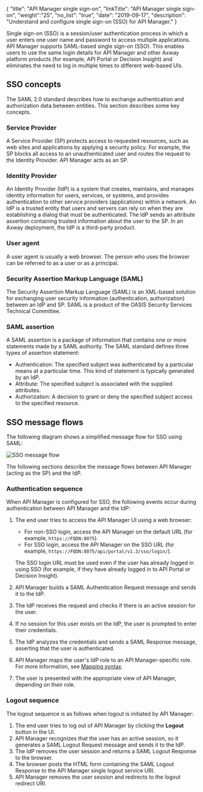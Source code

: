 {
    "title": "API Manager single sign-on",
    "linkTitle": "API Manager single sign-on",
    "weight":"25",
    "no_list": "true",
    "date": "2019-09-17",
    "description": "Understand and configure single sign-on (SSO) for API Manager."
}

Single sign-on (SSO) is a session/user authentication process in which a user enters one user name and password to access multiple applications. API Manager supports SAML-based single sign-on (SSO). This enables users to use the same login details for API Manager and other Axway platform products (for example, API Portal or Decision Insight) and eliminates the need to log in multiple times to different web-based UIs.

## SSO concepts

The SAML 2.0 standard describes how to exchange authentication and authorization data between entities. This section describes some key concepts.

### Service Provider

A Service Provider (SP) protects access to requested resources, such as web sites and applications by applying a security policy. For example, the SP blocks all access to an unauthenticated user and routes the request to the Identity Provider. API Manager acts as an SP.

### Identity Provider

An Identity Provider (IdP) is a system that creates, maintains, and manages identity information for users, services, or systems, and provides authentication to other service providers (applications) within a network. An IdP is a trusted entity that users and servers can rely on when they are establishing a dialog that must be authenticated. The IdP sends an attribute assertion containing trusted information about the user to the SP. In an Axway deployment, the IdP is a third-party product.

### User agent

A user agent is usually a web browser. The person who uses the browser can be referred to as a user or as a principal.

### Security Assertion Markup Language (SAML)

The Security Assertion Markup Language (SAML) is an XML-based solution for exchanging user security information (authentication, authorization) between an IdP and SP. SAML is a product of the OASIS Security Services Technical Committee.

### SAML assertion

A SAML assertion is a package of information that contains one or more statements made by a SAML authority. The SAML standard defines three types of assertion statement:

* Authentication: The specified subject was authenticated by a particular means at a particular time. This kind of statement is typically generated by an IdP.
* Attribute: The specified subject is associated with the supplied attributes.
* Authorization: A decision to grant or deny the specified subject access to the specified resource.

## SSO message flows

The following diagram shows a simplified message flow for SSO using SAML:

![SSO message flow](/Images/docbook/images/api_mgmt/web-sso.png)

The following sections describe the message flows between API Manager (acting as the SP) and the IdP.

### Authentication sequence

When API Manager is configured for SSO, the following events occur during authentication between API Manager and the IdP:

1. The end user tries to access the API Manager UI using a web browser:

    * For non-SSO login, access the API Manager on the default URL (for example, `https://FQDN:8075`).
    * For SSO login, access the API Manager on the SSO URL (for example, `https://FQDN:8075/api/portal/v1.3/sso/login/`).

    The SSO login URL must be used even if the user has already logged in using SSO (for example, if they have already logged in to API Portal or Decision Insight).

2. API Manager builds a SAML Authentication Request message and sends it to the IdP.
3. The IdP receives the request and checks if there is an active session for the user.
4. If no session for this user exists on the IdP, the user is prompted to enter their credentials.
5. The IdP analyzes the credentials and sends a SAML Response message, asserting that the user is authenticated.
6. API Manager maps the user's IdP role to an API Manager-specific role. For more information, see [Mapping syntax](/docs/apim_administration/apimgr_sso/sso_mapping/#mapping-syntax).
7. The user is presented with the appropriate view of API Manager, depending on their role.

### Logout sequence

The logout sequence is as follows when logout is initiated by API Manager:

1. The end user tries to log out of API Manager by clicking the **Logout** button in the UI.
2. API Manager recognizes that the user has an active session, so it generates a SAML Logout Request message and sends it to the IdP.
3. The IdP removes the user session and returns a SAML Logout Response to the browser.
4. The browser posts the HTML form containing the SAML Logout Response to the API Manager single logout service URI.
5. API Manager removes the user session and redirects to the logout redirect URI.
